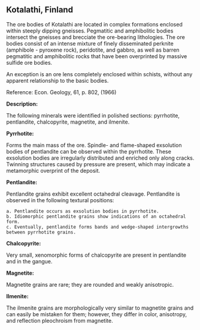 ## Kotalathi, Finland

The ore bodies of Kotalathi are located in complex formations enclosed within steeply dipping gneisses. Pegmatitic and amphibolitic bodies intersect the gneisses and brecciate the ore-bearing lithologies. 
The ore bodies consist of an intense mixture of finely disseminated perknite (amphibole - pyroxene rock), peridotite, and gabbro, as well as barren pegmatitic and amphibolitic rocks that have been overprinted by massive sulfide ore bodies.

An exception is an ore lens completely enclosed within schists, without any apparent relationship to the basic bodies.

Reference:
Econ. Geology, 61, p. 802, (1966)

**Description:**

The following minerals were identified in polished sections: pyrrhotite, pentlandite, chalcopyrite, magnetite, and ilmenite.

**Pyrrhotite:**

Forms the main mass of the ore.
Spindle- and flame-shaped exsolution bodies of pentlandite can be observed within the pyrrhotite. These exsolution bodies are irregularly distributed and enriched only along cracks. Twinning structures caused by pressure are present, which may indicate a metamorphic overprint of the deposit.

**Pentlandite:**

Pentlandite grains exhibit excellent octahedral cleavage.
Pentlandite is observed in the following textural positions:

    a. Pentlandite occurs as exsolution bodies in pyrrhotite.
    b. Idiomorphic pentlandite grains show indications of an octahedral form.
    c. Eventually, pentlandite forms bands and wedge-shaped intergrowths between pyrrhotite grains.

**Chalcopyrite:**

Very small, xenomorphic forms of chalcopyrite are present in pentlandite and in the gangue.

**Magnetite:**

Magnetite grains are rare; they are rounded and weakly anisotropic.

**Ilmenite:**

The ilmenite grains are morphologically very similar to magnetite grains and can easily be mistaken for them; however, they differ in color, anisotropy, and reflection pleochroism from magnetite.

